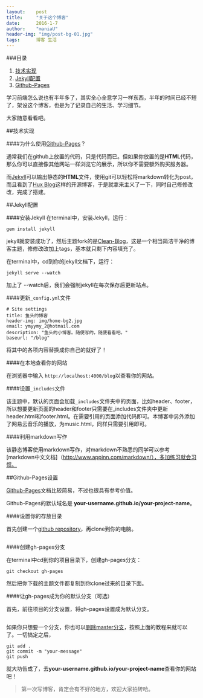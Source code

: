 ```yaml
---
layout:    post
title:     "关于这个博客"
date:      2016-1-7
author:    "maniaU"
header-img: "img/post-bg-01.jpg"
tags:      博客 生活
---
```


###目录

1.  [技术实现](#section-1)
2.  [Jekyll配置](#jekyll)
3.  [Github-Pages](#github-pages)

学习前端怎么说也有半年多了，其实全心全意学习一样东西，半年的时间已经不短了，架设这个博客，也是为了记录自己的生活、学习细节。

大家随意看看吧。

##技术实现

####为什么使用[Github-Pages](https://pages.github.com/)？

通常我们在github上放置的代码，只是代码而已。但如果你放置的是<b>HTML</b>代码，那么你可以直接像其他网站一样浏览它的展示，所以你不需要额外购买服务器。

而[Jekyll](http://jekyllrb.com/)可以输出静态的<b>HTML</b>文件，使用git可以轻松将markdown转化为post，而且看到了[Hux Blog](huangxuan.me)这样的开源博客，于是就拿来主义了一下，同时自己修修改改，完成了搭建。

##Jekyll配置

####安装Jekyll
在terminal中，安装Jekyll，运行：

	gem install jekyll

jekyll就安装成功了，然后主题fork的是[Clean-Blog](https://github.com/IronSummitMedia/startbootstrap-clean-blog)，这是一个相当简洁干净的博客主题，修修改改加上tags，基本就只剩下内容填充了。

在terminal中，cd到你的jekyll文档下，运行：

	jekyll serve --watch

加上了 --watch后，我们会强制jekyll在每次保存后更新站点。

####更新`_config.yml`文件

	# Site settings
	title: 鱼头的博客
	header-img: img/home-bg2.jpg
	email: ymyymy_2@hotmail.com
	description: "鱼头的小博客。随便写的，随便看看吧。"
	baseurl: "/blog"

将其中的各项内容替换成你自己的就好了！

####在本地查看你的网站

在浏览器中输入 `http://localhost:4000/blog`以查看你的网站。

####设置`_includes`文件

该主题中，默认的页面会加载`_includes`文件夹中的页面，比如header、footer，所以想要更新页面的header和footer只需要在_includes文件夹中更新header.html和footer.html。在需要引用的页面添加代码即可。本博客中另外添加了网易云音乐的播放，为music.html，同样只需要引用即可。

####利用markdown写作

该静态博客使用markdown写作，对markdown不熟悉的同学可以参考[markdown中文文档]（http://www.appinn.com/markdown/），多加练习就会习惯。

##Github-Pages设置

[Github-Pages](https://pages.github.com/)文档比较简易，不过也很具有参考价值。

Github-Pages的默认域名是 <b>your-username.github.io/your-project-name</b>。

####设置你的存放目录

首先创建一个[github repository](https://github.com/new)，再clone到你的电脑。

<img src="{{  site.baseurl }}/img/repository.png" alt="">

####创建gh-pages分支

在terminal中cd到你的项目目录下，创建gh-pages分支：

	git checkout gh-pages

然后把你下载的主题文件都复制到你clone过来的目录下面。

####让gh-pages成为你的默认分支（可选）

首先，前往项目的分支设置，将gh-pages设置成为默认分支。

<img src="{{  site.baseurl }}/img/branch.png" alt="">

如果你只想要一个分支，你也可以[删除master分支](http://oli.jp/2011/github-pages-workflow/#deleting-master)，按照上面的教程来就可以了。一切搞定之后，

	git add .
	git commit -m "your-message"
	git push

就大功告成了，去<b>your-username.github.io/your-project-name</b>查看你的网站吧！


>第一次写博客，肯定会有不好的地方，欢迎大家拍砖哈。






	


